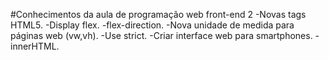 #Conhecimentos da aula de programação web front-end 2
-Novas tags HTML5.
-Display flex.
-flex-direction.
-Nova unidade de medida para páginas web (vw,vh).
-Use strict.
-Criar interface web para smartphones.
-innerHTML.
